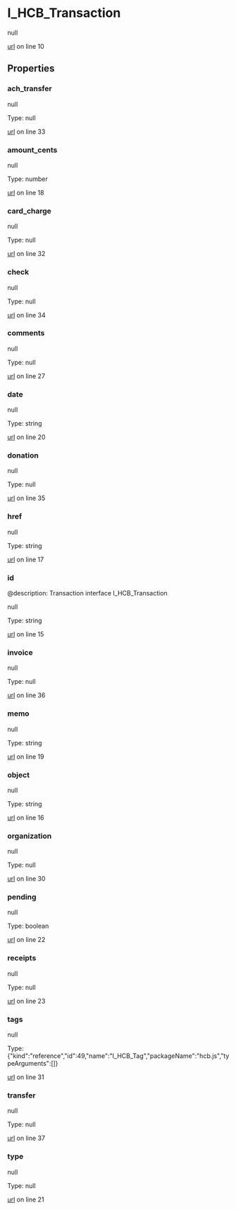 # I_HCB_Transaction

null 

[url](https://github.com/devramsean0/hcb.js/blob/43a6c7a/src/api_schemas/transaction.ts#L10) on line 10  

## Properties
### ach_transfer

null 

Type: null  

[url](https://github.com/devramsean0/hcb.js/blob/43a6c7a/src/api_schemas/transaction.ts#L33) on line 33  

### amount_cents

null 

Type: number  

[url](https://github.com/devramsean0/hcb.js/blob/43a6c7a/src/api_schemas/transaction.ts#L18) on line 18  

### card_charge

null 

Type: null  

[url](https://github.com/devramsean0/hcb.js/blob/43a6c7a/src/api_schemas/transaction.ts#L32) on line 32  

### check

null 

Type: null  

[url](https://github.com/devramsean0/hcb.js/blob/43a6c7a/src/api_schemas/transaction.ts#L34) on line 34  

### comments

null 

Type: null  

[url](https://github.com/devramsean0/hcb.js/blob/43a6c7a/src/api_schemas/transaction.ts#L27) on line 27  

### date

null 

Type: string  

[url](https://github.com/devramsean0/hcb.js/blob/43a6c7a/src/api_schemas/transaction.ts#L20) on line 20  

### donation

null 

Type: null  

[url](https://github.com/devramsean0/hcb.js/blob/43a6c7a/src/api_schemas/transaction.ts#L35) on line 35  

### href

null 

Type: string  

[url](https://github.com/devramsean0/hcb.js/blob/43a6c7a/src/api_schemas/transaction.ts#L17) on line 17  

### id
@description: Transaction interface
 I_HCB_Transaction 

null 

Type: string  

[url](https://github.com/devramsean0/hcb.js/blob/43a6c7a/src/api_schemas/transaction.ts#L15) on line 15  

### invoice

null 

Type: null  

[url](https://github.com/devramsean0/hcb.js/blob/43a6c7a/src/api_schemas/transaction.ts#L36) on line 36  

### memo

null 

Type: string  

[url](https://github.com/devramsean0/hcb.js/blob/43a6c7a/src/api_schemas/transaction.ts#L19) on line 19  

### object

null 

Type: string  

[url](https://github.com/devramsean0/hcb.js/blob/43a6c7a/src/api_schemas/transaction.ts#L16) on line 16  

### organization

null 

Type: null  

[url](https://github.com/devramsean0/hcb.js/blob/43a6c7a/src/api_schemas/transaction.ts#L30) on line 30  

### pending

null 

Type: boolean  

[url](https://github.com/devramsean0/hcb.js/blob/43a6c7a/src/api_schemas/transaction.ts#L22) on line 22  

### receipts

null 

Type: null  

[url](https://github.com/devramsean0/hcb.js/blob/43a6c7a/src/api_schemas/transaction.ts#L23) on line 23  

### tags

null 

Type: {"kind":"reference","id":49,"name":"I_HCB_Tag","packageName":"hcb.js","typeArguments":[]}  

[url](https://github.com/devramsean0/hcb.js/blob/43a6c7a/src/api_schemas/transaction.ts#L31) on line 31  

### transfer

null 

Type: null  

[url](https://github.com/devramsean0/hcb.js/blob/43a6c7a/src/api_schemas/transaction.ts#L37) on line 37  

### type

null 

Type: null  

[url](https://github.com/devramsean0/hcb.js/blob/43a6c7a/src/api_schemas/transaction.ts#L21) on line 21  
